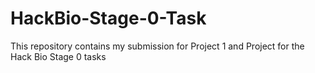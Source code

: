 # HackBio-Stage-0-Task
This repository contains my submission for Project 1 and Project for the Hack Bio Stage 0 tasks
